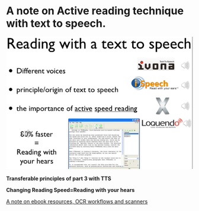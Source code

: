# A note on Active reading technique with text to speech.

![A%20note%20on%20Active%20reading%20technique%20with%20text%20to%20sp%20e7c6edeefe32470dbb3cff0fdeabce45/Untitled.png](A%20note%20on%20Active%20reading%20technique%20with%20text%20to%20sp%20e7c6edeefe32470dbb3cff0fdeabce45/Untitled.png)

**Transferable principles of part 3 with TTS**

**Changing Reading Speed=Reading with your hears**

[A note on ebook resources, OCR workflows and scanners](A%20note%20on%20Active%20reading%20technique%20with%20text%20to%20sp%20e7c6edeefe32470dbb3cff0fdeabce45/A%20note%20on%20ebook%20resources,%20OCR%20workflows%20and%20scann%20fc4ad17d484c4495aa97c5a27f6c1cd3.md)